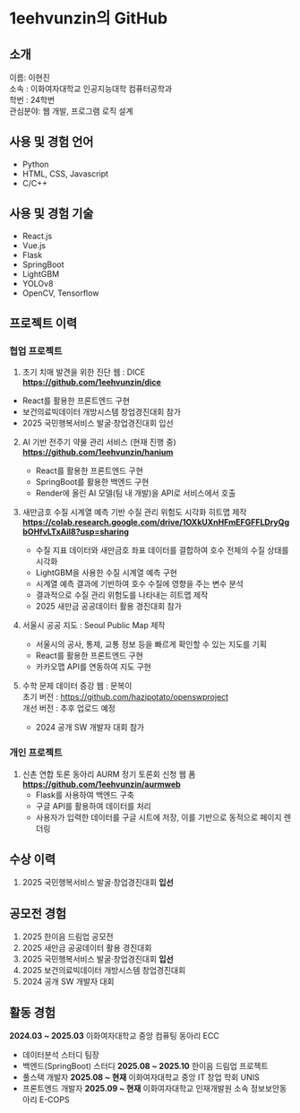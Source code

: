 # 1eehvunzin의 GitHub

## 소개
이름: 이현진<br>
소속 : 이화여자대학교 인공지능대학 컴퓨터공학과<br>
학번 : 24학번<br>
관심분야: 웹 개발, 프로그램 로직 설계<br>

## 사용 및 경험 언어
+ Python
+ HTML, CSS, Javascript
+ C/C++

## 사용 및 경험 기술
+ React.js
+ Vue.js
+ Flask
+ SpringBoot
+ LightGBM
+ YOLOv8
+ OpenCV, Tensorflow

## 프로젝트 이력
### 협업 프로젝트
1.  초기 치매 발견을 위한 진단 웹 : DICE <br>
   **https://github.com/1eehvunzin/dice**
   + React를 활용한 프론트엔드 구현
   + 보건의료빅데이터 개방시스템 창업경진대회 참가
   + 2025 국민행복서비스 발굴·창업경진대회 입선

2. AI 기반 전주기 약물 관리 서비스 (현재 진행 중)<br>
    **https://github.com/1eehvunzin/hanium**
   + React를 활용한 프론트엔드 구현
   + SpringBoot를 활용한 백엔드 구현
   + Render에 올린 AI 모델(팀 내 개발)을 API로 서비스에서 호출
     
3. 새만금호 수질 시계열 예측 기반 수질 관리 위험도 시각화 히트맵 제작 <br>
   **https://colab.research.google.com/drive/1OXkUXnHFmEFGFFLDryQgbOHfvLTxAil8?usp=sharing**
   + 수질 지표 데이터와 새만금호 좌표 데이터를 결합하여 호수 전체의 수질 상태를 시각화
   + LightGBM을 사용한 수질 시계열 예측 구현
   + 시계열 예측 결과에 기반하여 호수 수질에 영향을 주는 변수 분석
   + 결과적으로 수질 관리 위험도를 나타내는 히트맵 제작
   + 2025 새만금 공공데이터 활용 경진대회 참가
     
4. 서울시 공공 지도 : Seoul Public Map 제작<br>
    + 서울시의 공사, 통제, 교통 정보 등을 빠르게 확인할 수 있는 지도를 기획
    + React를 활용한 프론트엔드 구현
    + 카카오맵 API를 연동하여 지도 구현
  
5. 수학 문제 데이터 증강 웹 : 문복이 <br>
   초기 버전 : https://github.com/hazipotato/openswproject <br>
   개선 버전 : 추후 업로드 예정
   + 2024 공개 SW 개발자 대회 참가

### 개인 프로젝트
1. 신촌 연합 토론 동아리 AURM 정기 토론회 신청 웹 폼 <br>
   **https://github.com/1eehvunzin/aurmweb**
   + Flask를 사용하여 백엔드 구축
   + 구글 API를 활용하여 데이터를 처리
   + 사용자가 입력한 데이터를 구글 시트에 저장, 이를 기반으로 동적으로 페이지 렌더링

## 수상 이력
1. 2025 국민행복서비스 발굴·창업경진대회 **입선**

## 공모전 경험
1. 2025 한이음 드림업 공모전
2. 2025 새만금 공공데이터 활용 경진대회
3. 2025 국민행복서비스 발굴·창업경진대회 **입선**
4. 2025 보건의료빅데이터 개방시스템 창업경진대회
5. 2024 공개 SW 개발자 대회

<!--## 코딩, 알고리즘 대회 경험
1. -->

## 활동 경험
**2024.03 ~ 2025.03** 이화여자대학교 중앙 컴퓨팅 동아리 ECC <br>
  + 데이터분석 스터디 팀장
  + 백엔드(SpringBoot) 스터디
**2025.08 ~ 2025.10** 한이음 드림업 프로젝트 <br>
  + 풀스택 개발자
**2025.08 ~ 현재** 이화여자대학교 중앙 IT 창업 학회 UNIS <br>
  + 프론트엔드 개발자
**2025.09 ~ 현재** 이화여자대학교 인재개발원 소속 정보보안동아리 E-COPS <br>


  
